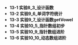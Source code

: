 * **13-1 实验8_3_设计函数**
* **13-2 实验9_6_单词字符统计**
* **13-3 实验9_7_设计函数getVowel**
* **13-4 实验10_5_指针数组初步**
* **13-5 实验10_9_指针数组进阶**
* **13-6 实验10_10_动态数组进阶**